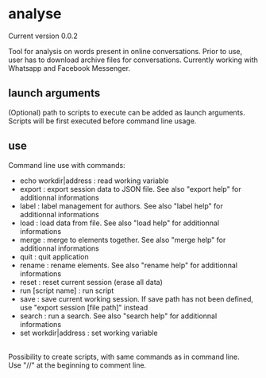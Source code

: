 # analyse

Current version 0.0.2

Tool for analysis on words present in online conversations. Prior to use, user has to download archive files for conversations. Currently working with Whatsapp and Facebook Messenger.

## launch arguments

(Optional) path to scripts to execute can be added as launch arguments. Scripts will be first executed before command line usage.

## use

Command line use with commands:<br/>
- echo workdir|address : read working variable<br/>
- export : export session data to JSON file. See also "export help" for additionnal informations<br/>
- label : label management for authors. See also "label help" for additionnal informations<br/>
- load : load data from file. See also "load help" for additionnal informations<br/>
- merge : merge to elements together. See also "merge help" for additionnal informations<br/>
- quit : quit application<br/>
- rename : rename elements. See also "rename help" for additionnal informations<br/>
- reset : reset current session (erase all data)<br/>
- run [script name] : run script<br/>
- save : save current working session. If save path has not been defined, use "export session [file path]" instead<br/>
- search : run a search. See also "search help" for additionnal informations
- set workdir|address : set working variable <br/>
<br/>
Possibility to create scripts, with same commands as in command line. <br/>
Use "//" at the beginning to comment line.<br/>
